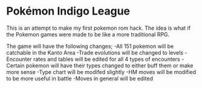 # Pokémon Indigo League

This is an attempt to make my first pokemon rom hack. 
The idea is what if the Pokemon games were made to be like a more traditional RPG. 

The game will have the following changes;
-All 151 pokemon will be catchable in the Kanto Area
-Trade evolutions will be changed to levels
-Encounter rates and tables will be edited for all 4 types of encounters
-Certain pokemon will have their types changed to either buff them or make more sense
-Type chart will be modifed slightly
-HM moves will be modified to be more useful in battle
-Moves in general will be edited
